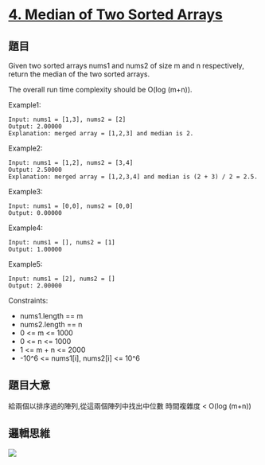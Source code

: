 # [4. Median of Two Sorted Arrays](https://leetcode.com/problems/median-of-two-sorted-arrays/)

## 題目
Given two sorted arrays nums1 and nums2 of size m and n respectively, return the median of the two sorted arrays.

The overall run time complexity should be O(log (m+n)).

Example1:
```
Input: nums1 = [1,3], nums2 = [2]
Output: 2.00000
Explanation: merged array = [1,2,3] and median is 2.
```

Example2:
```
Input: nums1 = [1,2], nums2 = [3,4]
Output: 2.50000
Explanation: merged array = [1,2,3,4] and median is (2 + 3) / 2 = 2.5.
```

Example3:
```
Input: nums1 = [0,0], nums2 = [0,0]
Output: 0.00000
```

Example4:
```
Input: nums1 = [], nums2 = [1]
Output: 1.00000
```

Example5:
```
Input: nums1 = [2], nums2 = []
Output: 2.00000
```

Constraints:
* nums1.length == m
* nums2.length == n
* 0 <= m <= 1000
* 0 <= n <= 1000
* 1 <= m + n <= 2000
* -10^6 <= nums1[i], nums2[i] <= 10^6

## 題目大意
給兩個以排序過的陣列,從這兩個陣列中找出中位數
時間複雜度 < O(log (m+n))

## 邏輯思維
![](https://scontent.frmq2-2.fna.fbcdn.net/v/t1.15752-9/212545706_525816525332458_55708826802177239_n.jpg?_nc_cat=100&ccb=1-3&_nc_sid=ae9488&_nc_ohc=grHvGsPWMBEAX9mjZck&_nc_ht=scontent.frmq2-2.fna&oh=810ec7b7b13bfabac36f08e52d0de865&oe=60FAEE4D)
